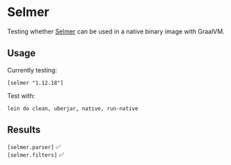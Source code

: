 # Selmer

Testing whether [Selmer](https://github.com/yogthos/Selmer) can be used in a native binary image with GraalVM.

## Usage

Currently testing:

    [selmer "1.12.18"]

Test with:

    lein do clean, uberjar, native, run-native


## Results
`[selmer.parser]`  :white_check_mark:  
`[selmer.filters]` :white_check_mark:
